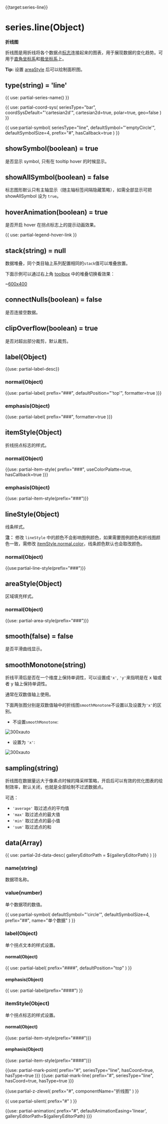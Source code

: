 {{target:series-line}}

# series.line(Object)

**折线图**

折线图是用折线将各个数据点[标志](~series-line.symbol)连接起来的图表，用于展现数据的变化趋势。可用于[直角坐标系](~grid)和[极坐标系](~polar)上。

**Tip:** 设置 [areaStyle](~series-line.areaStyle) 后可以绘制面积图。

## type(string) = 'line'

{{ use: partial-series-name() }}

{{ use: partial-coord-sys(
    seriesType="bar",
    coordSysDefault="'cartesian2d'",
    cartesian2d=true,
    polar=true,
    geo=false
) }}

{{ use:partial-symbol(
    seriesType="line",
    defaultSymbol="'emptyCircle'",
    defaultSymbolSize=4,
    prefix="#",
    hasCallback=true
) }}

## showSymbol(boolean) = true
是否显示 symbol, 只有在 tooltip hover 的时候显示。

## showAllSymbol(boolean) = false
标志图形默认只有主轴显示（随主轴标签间隔隐藏策略），如需全部显示可把 showAllSymbol 设为 `true`。

## hoverAnimation(boolean) = true
是否开启 hover 在拐点标志上的提示动画效果。

{{ use: partial-legend-hover-link }}

## stack(string) = null
数据堆叠，同个类目轴上系列配置相同的`stack`值可以堆叠放置。

下面示例可以通过右上角 [toolbox](~toolbox) 中的堆叠切换看效果：

~[600x400](${galleryViewPath}doc-example/line-stack-tiled&edit=1&reset=1)

## connectNulls(boolean) = false
是否连接空数据。

## clipOverflow(boolean) = true
是否对超出部分裁剪，默认裁剪。

## label(Object)
{{use: partial-label-desc}}
### normal(Object)
{{use: partial-label(
    prefix="###",
    defaultPosition="'top'",
    formatter=true
)}}
### emphasis(Object)
{{use: partial-label(
    prefix="###",
    formatter=true
)}}

## itemStyle(Object)
折线拐点标志的样式。
### normal(Object)
{{use: partial-item-style(
    prefix="###",
    useColorPalatte=true,
    hasCallback=true
)}}
### emphasis(Object)
{{use: partial-item-style(prefix="###")}}

## lineStyle(Object)
线条样式。

**注：** 修改 `lineStyle` 中的颜色不会影响图例颜色，如果需要图例颜色和折线图颜色一致，需修改 [itemStyle.normal.color](~series-line.itemStyle.normal.color)，线条颜色默认也会取改颜色。

### normal(Object)
{{use:partial-line-style(prefix="###")}}

## areaStyle(Object)
区域填充样式。
### normal(Object)
{{use: partial-area-style(prefix="###")}}

## smooth(false) = false
是否平滑曲线显示。

## smoothMonotone(string)
折线平滑后是否在一个维度上保持单调性，可以设置成`'x'`, `'y'`来指明是在 x 轴或者 y 轴上保持单调性。

通常在双数值轴上使用。

下面两张图分别是双数值轴中的折线图`smoothMonotone`不设置以及设置为`'x'`的区别。

+ 不设置`smoothMonotone`:

![300xauto](~smooth-monotone-none.png)

+ 设置为 `'x'`:

![300xauto](~smooth-monotone-x.png)

## sampling(string)

折线图在数据量远大于像素点时候的降采样策略，开启后可以有效的优化图表的绘制效率，默认关闭，也就是全部绘制不过滤数据点。

可选：
+ `'average'` 取过滤点的平均值
+ `'max'` 取过滤点的最大值
+ `'min'` 取过滤点的最小值
+ `'sum'` 取过滤点的和

## data(Array)

{{ use: partial-2d-data-desc(
    galleryEditorPath = ${galleryEditorPath}
) }}

### name(string)
数据项名称。

### value(number)
单个数据项的数值。

{{ use:partial-symbol(
    defaultSymbol="'circle'",
    defaultSymbolSize=4,
    prefix="##",
    name="单个数据"
) }}

### label(Object)
单个拐点文本的样式设置。
#### normal(Object)
{{ use: partial-label(
    prefix="####",
    defaultPosition="top"
) }}
#### emphasis(Object)
{{ use: partial-label(prefix="####") }}

### itemStyle(Object)
单个拐点标志的样式设置。
#### normal(Object)
{{use: partial-item-style(prefix="####")}}
#### emphasis(Object)
{{use: partial-item-style(prefix="####")}}

{{use: partial-mark-point(
    prefix="#",
    seriesType="line",
    hasCoord=true,
    hasType=true
)}}
{{use: partial-mark-line(
    prefix="#",
    seriesType="line",
    hasCoord=true,
    hasType=true
)}}

{{use:partial-z-zlevel(
    prefix="#",
    componentName="折线图"
) }}

{{ use:partial-silent(
    prefix="#"
) }}

{{use: partial-animation(
    prefix="#",
    defaultAnimationEasing='linear',
    galleryEditorPath=${galleryEditorPath}
)}}
